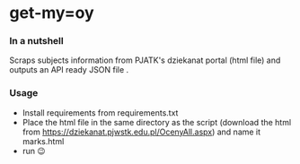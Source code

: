 # get-my=oy

### In a nutshell
Scraps subjects information from PJATK's dziekanat portal (html file) and outputs an API ready JSON file .

### Usage

- Install requirements from requirements.txt
- Place the html file in the same directory as the script (download the html from https://dziekanat.pjwstk.edu.pl/OcenyAll.aspx) and name it marks.html
- run 😉